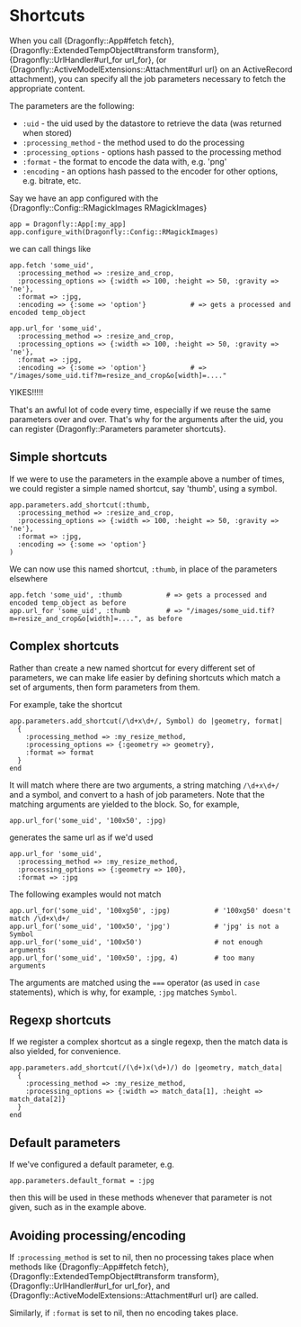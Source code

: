 Shortcuts
=========

When you call {Dragonfly::App#fetch fetch}, {Dragonfly::ExtendedTempObject#transform transform},
{Dragonfly::UrlHandler#url_for url_for}, (or {Dragonfly::ActiveModelExtensions::Attachment#url url} on an ActiveRecord attachment), you can specify all the job parameters
necessary to fetch the appropriate content.

The parameters are the following:

  - `:uid` - the uid used by the datastore to retrieve the data (was returned when stored)
  - `:processing_method` - the method used to do the processing
  - `:processing_options` - options hash passed to the processing method
  - `:format` - the format to encode the data with, e.g. 'png'
  - `:encoding` - an options hash passed to the encoder for other options, e.g. bitrate, etc.

Say we have an app configured with the {Dragonfly::Config::RMagickImages RMagickImages}

    app = Dragonfly::App[:my_app]
    app.configure_with(Dragonfly::Config::RMagickImages)

we can call things like

    app.fetch 'some_uid',
      :processing_method => :resize_and_crop,
      :processing_options => {:width => 100, :height => 50, :gravity => 'ne'},
      :format => :jpg,
      :encoding => {:some => 'option'}           # => gets a processed and encoded temp_object
    
    app.url_for 'some_uid',
      :processing_method => :resize_and_crop,
      :processing_options => {:width => 100, :height => 50, :gravity => 'ne'},
      :format => :jpg,
      :encoding => {:some => 'option'}           # => "/images/some_uid.tif?m=resize_and_crop&o[width]=...."

YIKES!!!!!

That's an awful lot of code every time, especially if we reuse the same parameters over and over.
That's why for the arguments after the uid, you can register {Dragonfly::Parameters parameter shortcuts}.

Simple shortcuts
----------------
If we were to use the parameters in the example above a number of times, we could register a simple named shortcut, say 'thumb', using a symbol.

    app.parameters.add_shortcut(:thumb,
      :processing_method => :resize_and_crop,
      :processing_options => {:width => 100, :height => 50, :gravity => 'ne'},
      :format => :jpg,
      :encoding => {:some => 'option'}
    )

We can now use this named shortcut, `:thumb`, in place of the parameters elsewhere

    app.fetch 'some_uid', :thumb           # => gets a processed and encoded temp_object as before    
    app.url_for 'some_uid', :thumb         # => "/images/some_uid.tif?m=resize_and_crop&o[width]=....", as before
    
Complex shortcuts
-----------------
Rather than create a new named shortcut for every different set of parameters, we can make life easier by defining shortcuts
which match a set of arguments, then form parameters from them.

For example, take the shortcut

    app.parameters.add_shortcut(/\d+x\d+/, Symbol) do |geometry, format|
      {
        :processing_method => :my_resize_method,
        :processing_options => {:geometry => geometry},
        :format => format
      }
    end

It will match where there are two arguments, a string matching `/\d+x\d+/` and a symbol, and convert to a hash of job parameters.
Note that the matching arguments are yielded to the block.
So, for example,

    app.url_for('some_uid', '100x50', :jpg)
    
generates the same url as if we'd used

    app.url_for 'some_uid',
      :processing_method => :my_resize_method,
      :processing_options => {:geometry => 100},
      :format => :jpg

The following examples would not match

    app.url_for('some_uid', '100xg50', :jpg)           # '100xg50' doesn't match /\d+x\d+/
    app.url_for('some_uid', '100x50', 'jpg')           # 'jpg' is not a Symbol
    app.url_for('some_uid', '100x50')                  # not enough arguments
    app.url_for('some_uid', '100x50', :jpg, 4)         # too many arguments

The arguments are matched using the `===` operator (as used in `case` statements), which is why, for example, `:jpg` matches `Symbol`.

Regexp shortcuts
----------------
If we register a complex shortcut as a single regexp, then the match data is also yielded, for convenience.

    app.parameters.add_shortcut(/(\d+)x(\d+)/) do |geometry, match_data|
      {
        :processing_method => :my_resize_method,
        :processing_options => {:width => match_data[1], :height => match_data[2]}
      }
    end


Default parameters
------------------
If we've configured a default parameter, e.g.

    app.parameters.default_format = :jpg
    
then this will be used in these methods whenever that parameter is not given, such as in the example above.

Avoiding processing/encoding
----------------------------
If `:processing_method` is set to nil, then no processing takes place when methods like {Dragonfly::App#fetch fetch}, {Dragonfly::ExtendedTempObject#transform transform},
{Dragonfly::UrlHandler#url_for url_for}, and {Dragonfly::ActiveModelExtensions::Attachment#url url} are called.

Similarly, if `:format` is set to nil, then no encoding takes place.
